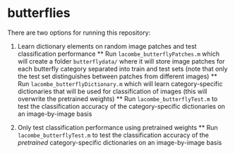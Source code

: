 # butterflies
 
There are two options for running this repository: 

1. Learn dictionary elements on random image patches and test classification performance
**  Run `lacombe_butterflyPatches.m` which will create a folder `butterflydata/` where it will store image patches for each butterfly category separated into train and test sets (note that only the test set distinguishes between patches from different images)
**  Run `lacombe_butterflyDictionary.m` which will learn category-specific dictionaries that will be used for classification of images (this will overwrite the pretrained weights)
**  Run `lacombe_butterflyTest.m` to test the classification accuracy of the category-specific dictionaries on an image-by-image basis

2. Only test classification performance using pretrained weights
**  Run `lacombe_butterflyTest.m` to test the classification accuracy of the *pretrained* category-specific dictionaries on an image-by-image basis

